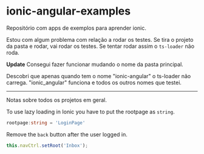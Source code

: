 # ionic-angular-examples
Repositório com apps de exemplos para aprender ionic.

Estou com algum problema com relação a rodar os testes. Se tira o projeto da pasta e rodar, vai rodar os testes. Se tentar rodar assim o `ts-loader` não roda.

**Update** 
Consegui fazer funcionar mudando o nome da pasta principal. 

Descobri que apenas quando tem o nome "ionic-angular" o ts-loader não carrega. "ionic_angular" funciona e todos os outros nomes que testei.

---

Notas sobre todos os projetos em geral.

To use lazy loading in Ionic you have to put the rootpage as `string`.

```ts
rootpage:string = 'LoginPage' 
```


Remove the `back` button after the user logged in.

```ts
this.navCtrl.setRoot('Inbox');
```
